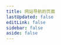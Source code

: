 ```yaml
---
title: 网站导航的页面
lastUpdated: false
editLink: false
sidebar: false
aside: false
---
```



<!-- 引入组件，进行渲染数据 -->
<NavigationItem v-bind="GuanWangList" />


<script lang="ts" setup>

import {reactive} from 'vue'

import NavigationItem from './NavigationItem.vue'

// 导入类型
import type {NavigationItemObject} from './NavigationType'

// 导入图片
import guanwangIcon from '/navigationImages/guanwang.svg'
import springIcon from '/navigationImages/spring.svg'

// 官网的数据
const GuanWangList:NavigationItemObject = reactive({
    title:'官网',
    desc:'直接去官网看看是怎么个事儿',
    iconUrl:guanwangIcon,
    itemList:[
        {nameStr:'SpringBoot 官网',iconUrl:springIcon,linkUrl:'https://spring.io/'},
        {nameStr:'SpringBoot 官网2',iconUrl:springIcon,linkUrl:'https://spring.io/'},
        {nameStr:'SpringBoot 官网3',iconUrl:springIcon,linkUrl:'https://spring.io/'},
        {nameStr:'SpringBoot 官网4',iconUrl:springIcon,linkUrl:'https://spring.io/'},
        {nameStr:'SpringBoot 官网5',iconUrl:springIcon,linkUrl:'https://spring.io/'}
    ]
})

</script>

<style module>



</style>



